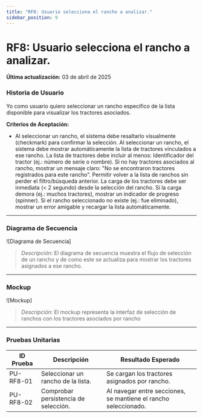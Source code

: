 ```yaml
---
title: "RF8: Usuario selecciona el rancho a analizar."  
sidebar_position: 9
---
```


# RF8: Usuario selecciona el rancho a analizar.

**Última actualización:** 03 de abril de 2025

### Historia de Usuario

Yo como usuario quiero seleccionar un rancho específico de la lista disponible para visualizar los tractores asociados.

  **Criterios de Aceptación:**
  - Al seleccionar un rancho, el sistema debe resaltarlo visualmente (checkmark) para confirmar la selección.
Al seleccionar un rancho, el sistema debe mostrar automáticamente la lista de tractores vinculados a ese rancho.
La lista de tractores debe incluir al menos:
Identificador del tractor (ej.: número de serie o nombre).
Si no hay tractores asociados al rancho, mostrar un mensaje claro: "No se encontraron tractores registrados para este rancho".
Permitir volver a la lista de ranchos sin perder el filtro/búsqueda anterior.
La carga de los tractores debe ser inmediata (< 2 segundo) desde la selección del rancho.
Si la carga demora (ej.: muchos tractores), mostrar un indicador de progreso (spinner).
Si el rancho seleccionado no existe (ej.: fue eliminado), mostrar un error amigable y recargar la lista automáticamente.

---

### Diagrama de Secuencia

![Diagrama de Secuencia] 

> *Descripción*: El diagrama de secuencia muestra el flujo de selección de un rancho y de como este se actualiza para mostrar los tractores asignados a ese rancho.

---

### Mockup

![Mockup]

> *Descripción*: El mockup representa la interfaz de selección de ranchos con los tractores asociados por rancho

---

### Pruebas Unitarias 
| ID Prueba | Descripción | Resultado Esperado |
|-----------|-------------|--------------------|
|PU-RF8-01|Seleccionar un rancho de la lista.|Se cargan los tractores asignados por rancho.|
|PU-RF8-02|Comprobar persistencia de selección.|Al navegar entre secciones, se mantiene el rancho seleccionado.|
